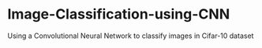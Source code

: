 # Image-Classification-using-CNN
Using a Convolutional Neural Network to classify images in Cifar-10 dataset
